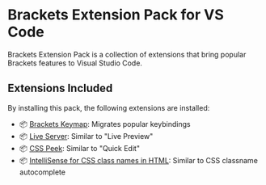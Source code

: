 # Brackets Extension Pack for VS Code

Brackets Extension Pack is a collection of extensions that bring popular Brackets features to Visual Studio Code.

## Extensions Included

By installing this pack, the following extensions are installed:

* 📦 [Brackets Keymap](https://marketplace.visualstudio.com/items?itemName=ms-vscode.brackets-keybindings): Migrates popular keybindings
* 📦 [Live Server](https://marketplace.visualstudio.com/items?itemName=ritwickdey.LiveServer): Similar to "Live Preview"
* 📦 [CSS Peek](https://marketplace.visualstudio.com/items?itemName=pranaygp.vscode-css-peek): Similar to "Quick Edit"
* 📦 [IntelliSense for CSS class names in HTML](https://marketplace.visualstudio.com/items?itemName=Zignd.html-css-class-completion): Similar to CSS classname autocomplete